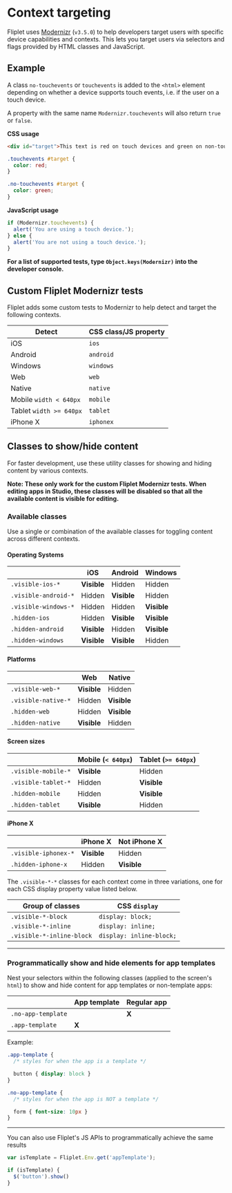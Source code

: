 # Context targeting

Fliplet uses [Modernizr](https://modernizr.com/) (`v3.5.0`) to help developers target users with specific device capabilities and contexts. This lets you target users via selectors and flags provided by HTML classes and JavaScript.

## Example

A class `no-touchevents` or `touchevents` is added to the `<html>` element depending on whether a device supports touch events, i.e. if the user on a touch device.

A property with the same name `Modernizr.touchevents` will also return `true` or `false`.

**CSS usage**

```html
<div id="target">This text is red on touch devices and green on non-touch devices.</div>
```

```css
.touchevents #target {
  color: red;
}

.no-touchevents #target {
  color: green;
}
```

**JavaScript usage**

```js
if (Modernizr.touchevents) {
  alert('You are using a touch device.');
} else {
  alert('You are not using a touch device.');
}
```

**For a list of supported tests, type `Object.keys(Modernizr)` into the developer console.**

## Custom Fliplet Modernizr tests

Fliplet adds some custom tests to Modernizr to help detect and target the following contexts.

| Detect | CSS class/JS property |
| --- | --- |
| iOS | `ios` |
| Android | `android` |
| Windows | `windows` |
| Web | `web` |
| Native | `native` |
| Mobile `width < 640px` | `mobile` |
| Tablet `width >= 640px` | `tablet` |
| iPhone X | `iphonex` |

## Classes to show/hide content

For faster development, use these utility classes for showing and hiding content by various contexts.

**Note: These only work for the custom Fliplet Modernizr tests. When editing apps in Studio, these classes will be disabled so that all the available content is visible for editing.**

### Available classes

Use a single or combination of the available classes for toggling content across different contexts.

#### Operating Systems

|   | iOS | Android | Windows |
| --- | --- | --- | --- |
| `.visible-ios-*` | **Visible** | Hidden | Hidden |
| `.visible-android-*` | Hidden | **Visible** | Hidden |
| `.visible-windows-*` | Hidden | Hidden | **Visible** |
| `.hidden-ios` | Hidden | **Visible** | **Visible** |
| `.hidden-android` | **Visible** | Hidden | **Visible** |
| `.hidden-windows` | **Visible** | **Visible** | Hidden |

#### Platforms

|   | Web | Native |
| --- | --- | ---
| `.visible-web-*` | **Visible** | Hidden |
| `.visible-native-*` | Hidden | **Visible** |
| `.hidden-web` | Hidden | **Visible** |
| `.hidden-native` | **Visible** | Hidden |

#### Screen sizes

|   | Mobile (`< 640px`) | Tablet (`>= 640px`) |
| --- | --- | ---
| `.visible-mobile-*` | **Visible** | Hidden |
| `.visible-tablet-*` | Hidden | **Visible** |
| `.hidden-mobile` | Hidden | **Visible** |
| `.hidden-tablet` | **Visible** | Hidden |

#### iPhone X

|   | iPhone X | Not iPhone X |
| --- | --- | ---
| `.visible-iphonex-*` | **Visible** | Hidden |
| `.hidden-iphone-x` | Hidden | **Visible** |

The `.visible-*-*` classes for each context come in three variations, one for each CSS display property value listed below.

| Group of classes | CSS `display` |
| --- | --- |
| `.visible-*-block` |  `display: block;` |
| `.visible-*-inline` |  `display: inline;` |
| `.visible-*-inline-block` |  `display: inline-block;` |

---

### Programmatically show and hide elements for app templates

Nest your selectors within the following classes (applied to the screen's `html`) to show and hide content for app templates or non-template apps:

|   | App template | Regular app |
| --- | --- | ---
| `.no-app-template` |   | **X** |
| `.app-template` | **X** |   |

Example:

```scss
.app-template {
  /* styles for when the app is a template */

  button { display: block }
}

.no-app-template {
  /* styles for when the app is NOT a template */

  form { font-size: 10px }
}
```

---

You can also use Fliplet's JS APIs to programmatically achieve the same results

```js
var isTemplate = Fliplet.Env.get('appTemplate');

if (isTemplate) {
  $('button').show()
}
```